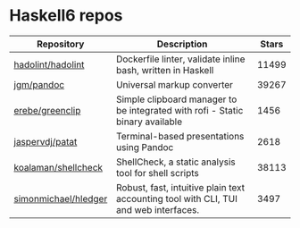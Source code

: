 # Haskell6 repos

| Repository                                                      | Description                                                                          | Stars |
| --------------------------------------------------------------- | ------------------------------------------------------------------------------------ | ----- |
| [hadolint/hadolint](https://github.com/hadolint/hadolint)       | Dockerfile linter, validate inline bash, written in Haskell                          | 11499 |
| [jgm/pandoc](https://github.com/jgm/pandoc)                     | Universal markup converter                                                           | 39267 |
| [erebe/greenclip](https://github.com/erebe/greenclip)           | Simple clipboard manager to be integrated with rofi - Static binary available        | 1456  |
| [jaspervdj/patat](https://github.com/jaspervdj/patat)           | Terminal-based presentations using Pandoc                                            | 2618  |
| [koalaman/shellcheck](https://github.com/koalaman/shellcheck)   | ShellCheck, a static analysis tool for shell scripts                                 | 38113 |
| [simonmichael/hledger](https://github.com/simonmichael/hledger) | Robust, fast, intuitive plain text accounting tool with CLI, TUI and web interfaces. | 3497  |
